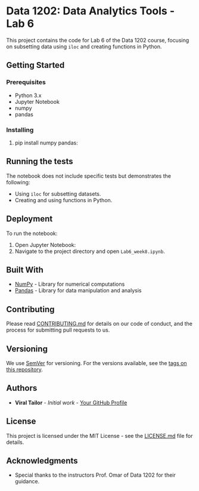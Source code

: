 # Data 1202: Data Analytics Tools - Lab 6

This project contains the code for Lab 6 of the Data 1202 course, focusing on subsetting data using `iloc` and creating functions in Python.

## Getting Started

### Prerequisites
- Python 3.x
- Jupyter Notebook
- numpy
- pandas

### Installing
1. pip install numpy pandas:
## Running the tests

The notebook does not include specific tests but demonstrates the following:
- Using `iloc` for subsetting datasets.
- Creating and using functions in Python.

## Deployment

To run the notebook:
1. Open Jupyter Notebook:
2. Navigate to the project directory and open `Lab6_week8.ipynb`.

## Built With

* [NumPy](https://numpy.org/) - Library for numerical computations
* [Pandas](https://pandas.pydata.org/) - Library for data manipulation and analysis

## Contributing

Please read [CONTRIBUTING.md](https://gist.github.com/PurpleBooth/b24679402957c63ec426) for details on our code of conduct, and the process for submitting pull requests to us.

## Versioning

We use [SemVer](http://semver.org/) for versioning. For the versions available, see the [tags on this repository](https://github.com/your/project/tags). 

## Authors

* **Viral Tailor** - *Initial work* - [Your GitHub Profile](https://github.com/Vrocks1987/Assignment-5---100931284/edit/main/README.md)

## License

This project is licensed under the MIT License - see the [LICENSE.md](LICENSE.md) file for details.

## Acknowledgments

* Special thanks to the instructors Prof. Omar of Data 1202 for their guidance.


